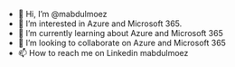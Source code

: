- 👋 Hi, I’m @mabdulmoez
- 👀 I’m interested in Azure and Microsoft 365.
- 🌱 I’m currently learning about Azure and Microsoft 365
- 💞️ I’m looking to collaborate on Azure and Microsoft 365
- 📫 How to reach me on Linkedin mabdulmoez

<!---
mabdulmoez/mabdulmoez is a ✨ special ✨ repository because its `README.md` (this file) appears on your GitHub profile.
You can click the Preview link to take a look at your changes.
--->
